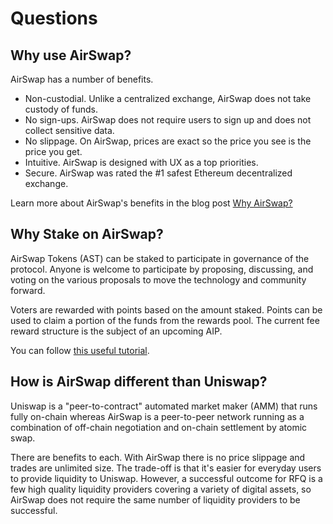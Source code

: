 # Questions

## Why use AirSwap?

AirSwap has a number of benefits.

* Non-custodial. Unlike a centralized exchange, AirSwap does not take custody of funds.
* No sign-ups. AirSwap does not require users to sign up and does not collect sensitive data.
* No slippage. On AirSwap, prices are exact so the price you see is the price you get.
* Intuitive. AirSwap is designed with UX as a top priorities.
* Secure. AirSwap was rated the \#1 safest Ethereum decentralized exchange.

Learn more about AirSwap's benefits in the blog post [Why AirSwap?](https://medium.com/fluidity/why-airswap-62ff8b4ee81d)

## Why Stake on AirSwap?

AirSwap Tokens \(AST\) can be staked to participate in governance of the protocol. Anyone is welcome to participate by proposing, discussing, and voting on the various proposals to move the technology and community forward.

Voters are rewarded with points based on the amount staked. Points can be used to claim a portion of the funds from the rewards pool. The current fee reward structure is the subject of an upcoming AIP.

You can follow [this useful tutorial](guides/voters.md).

## How is AirSwap different than Uniswap?

Uniswap is a "peer-to-contract" automated market maker \(AMM\) that runs fully on-chain whereas AirSwap is a peer-to-peer network running as a combination of off-chain negotiation and on-chain settlement by atomic swap.

There are benefits to each. With AirSwap there is no price slippage and trades are unlimited size. The trade-off is that it's easier for everyday users to provide liquidity to Uniswap. However, a successful outcome for RFQ is a few high quality liquidity providers covering a variety of digital assets, so AirSwap does not require the same number of liquidity providers to be successful.

